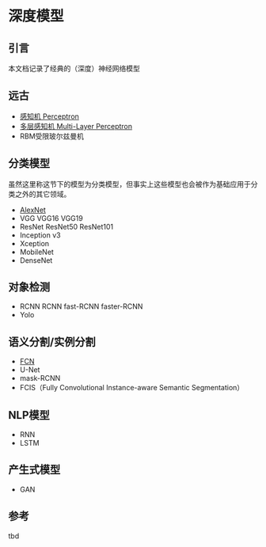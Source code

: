 # 深度模型
## 引言
本文档记录了经典的（深度）神经网络模型

## 远古
- [感知机 Perceptron](dl-perceptron.md)
- [多层感知机 Multi-Layer Perceptron](dl-perceptron.md) 
- RBM受限玻尔兹曼机

## 分类模型
虽然这里称这节下的模型为分类模型，但事实上这些模型也会被作为基础应用于分类之外的其它领域。
- [AlexNet](dl-alexnet.md)
- VGG
VGG16
VGG19
- ResNet
ResNet50
ResNet101
- Inception v3
- Xception
- MobileNet
- DenseNet


## 对象检测
- RCNN
RCNN fast-RCNN faster-RCNN  
- Yolo

## 语义分割/实例分割
- [FCN](dl-models-fcn.md)
- U-Net
- mask-RCNN
- FCIS（Fully Convolutional Instance-aware Semantic Segmentation）

## NLP模型
- RNN
- LSTM

## 产生式模型
- GAN

## 参考
tbd